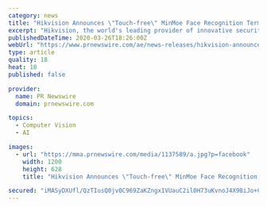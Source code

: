 ```yaml
---
category: news
title: "Hikvision Announces \"Touch-free\" MinMoe Face Recognition Terminals for Easier Access Control and Time Attendance"
excerpt: "Hikvision, the world's leading provider of innovative security products and solutions, announced its new access control and time"
publishedDateTime: 2020-03-26T18:26:00Z
webUrl: "https://www.prnewswire.com/ae/news-releases/hikvision-announces-touch-free-minmoe-face-recognition-terminals-for-easier-access-control-and-time-attendance-898394382.html"
type: article
quality: 18
heat: 18
published: false

provider:
  name: PR Newswire
  domain: prnewswire.com

topics:
  - Computer Vision
  - AI

images:
  - url: "https://mma.prnewswire.com/media/1137589/a.jpg?p=facebook"
    width: 1200
    height: 628
    title: "Hikvision Announces \"Touch-free\" MinMoe Face Recognition Terminals for Easier Access Control and Time Attendance"

secured: "iMASyDXUfl/QzTIusQ0jv0C969ZaKZngx1VUauC2il0H73uKvnoJ4X98iJo+CNbbnHJ0mPkvkS+jsa0YpVmE0i/mcJzRDXJ+sjKaR5pZeUs1dhpieXZrWDnyXI+cAfQjXGeZKOJhf58Ojd8CI2yridrf5RrP0WFXihzGhK/JN1/sSICpc9oSjIThzfgkbGaip0moEzBOv7cJwJdfU0dD5JMxcVI8eEZZAYi94lK3yoZS8FdPRLZWvjm50RW350n+PB3mZQm6eRDZLv56v/jqq+XWKMWRl2Q+bHDB5ZWThX1AnhdayAhPtCfVdwNbeBJgAPilgAm6kIDZZ1p9fa5o7M1dtIQHUjeB18B/kIhnGJZLjGEyGrEdDppMpndNo5unsumbBkWz5sI2I7VytItvI19KLXQeEMcpalLFtOEE+CanN4hh2u2elyRTOprlN0Ja9WWjVaIRRLNPP8q18hFsvO90rbQQe3bQRei6b0YKSLI=;RLR5GQJolYV/DzLhzDiogw=="
---
```


